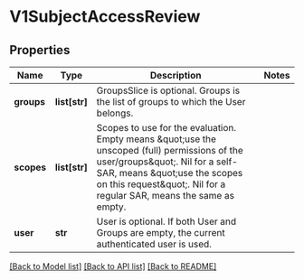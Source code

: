 # V1SubjectAccessReview

## Properties
Name | Type | Description | Notes
------------ | ------------- | ------------- | -------------
**groups** | **list[str]** | GroupsSlice is optional. Groups is the list of groups to which the User belongs. | 
**scopes** | **list[str]** | Scopes to use for the evaluation.  Empty means \&quot;use the unscoped (full) permissions of the user/groups\&quot;. Nil for a self-SAR, means \&quot;use the scopes on this request\&quot;. Nil for a regular SAR, means the same as empty. | 
**user** | **str** | User is optional. If both User and Groups are empty, the current authenticated user is used. | 

[[Back to Model list]](../README.md#documentation-for-models) [[Back to API list]](../README.md#documentation-for-api-endpoints) [[Back to README]](../README.md)


